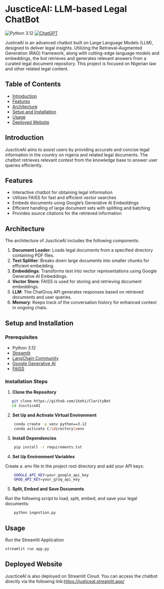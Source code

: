 # JuscticeAI: LLM-based Legal ChatBot

![Python 3.12](https://img.shields.io/badge/Python-3.10-brightgreen.svg) [![ChatGPT](https://img.shields.io/badge/ChatGPT-74aa9c?logo=openai&logoColor=white)](#)  

JusticeAI is an advanced chatbot built on Large Language Models (LLM), designed to deliver legal insights. Utilizing the Retrieval-Augmented Generation (RAG) framework, along with cutting-edge language models and embeddings, the bot retrieves and generates relevant answers from a curated legal document repository. This project is focused on Nigerian law and other related legal content.

## Table of Contents

- [Introduction](#introduction)
- [Features](#features)
- [Architecture](#architecture)
- [Setup and Installation](#setup-and-installation)
- [Usage](#usage)
- [Deployed Website](#deployed-website)


## Introduction

JuscticeAI aims to assist users by providing accurate and concise legal information in the country on nigeria  and related legal documents. The chatbot retrieves relevant context from the knowledge base to answer user queries efficiently.

## Features

- Interactive chatbot for obtaining legal information
- Utilizes FAISS for fast and efficient vector searches
- Embeds documents using Google’s Generative AI Embeddings
- Efficient handling of large document sets with splitting and batching
- Provides source citations for the retrieved information


## Architecture

The architecture of JuscticeAI includes the following components:

1. **Document Loader**: Loads legal documents from a specified directory containing PDF files.
2. **Text Splitter**: Breaks down large documents into smaller chunks for efficient embedding.
3. **Embeddings**: Transforms text into vector representations using Google Generative AI Embeddings.
4. **Vector Store**: FAISS is used for storing and retrieving document embeddings.
5. **LLM**: The ChatGroq API generates responses based on retrieved documents and user queries.
6. **Memory**: Keeps track of the conversation history for enhanced context in ongoing chats.

## Setup and Installation

### Prerequisites

- Python 3.12
- [Streamlit](https://streamlit.io/)
- [LangChain Community](https://github.com/langchain-ai/langchain-community)
- [Google Generative AI](https://github.com/google-research/google-research/tree/master/large-scale-causal-ml)
- [FAISS](https://github.com/facebookresearch/faiss)

### Installation Steps

1. **Clone the Repository**

```bash
   git clone https://github.com/ikehi/ClarityBot
   cd JuscticeAI
```

2.  **Set Up and Activate Virtual Environment**

```bash
    conda create -p venv python==3.12
    conda activate C:\directory\venv
```

3. **Install Dependencies**

```bash
    pip install -r requirements.txt
```

4. **Set Up Environment Variables**

Create a .env file in the project root directory and add your API keys:
```bash
    GOOGLE_API_KEY=your_google_api_key
    GROQ_API_KEY=your_groq_api_key
```

5. **Split, Embed and Save Documents**

Run the following script to load, split, embed, and save your legal documents:
```bash
    python ingestion.py
```

## Usage
Run the Streamlit Application

```bash
streamlit run app.py
```
## Deployed Website

JuscticeAI is also deployed on Streamlit Cloud. You can access the chatbot directly via the following link:https://justiceal.streamlit.app/





